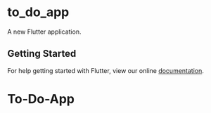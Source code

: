 # to_do_app

A new Flutter application.

## Getting Started

For help getting started with Flutter, view our online
[documentation](https://flutter.io/).
# To-Do-App
